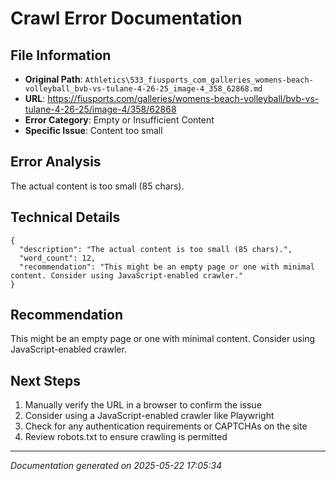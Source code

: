 # Crawl Error Documentation

## File Information
- **Original Path**: `Athletics\533_fiusports_com_galleries_womens-beach-volleyball_bvb-vs-tulane-4-26-25_image-4_358_62868.md`
- **URL**: https://fiusports.com/galleries/womens-beach-volleyball/bvb-vs-tulane-4-26-25/image-4/358/62868
- **Error Category**: Empty or Insufficient Content
- **Specific Issue**: Content too small

## Error Analysis
The actual content is too small (85 chars).

## Technical Details
```
{
  "description": "The actual content is too small (85 chars).",
  "word_count": 12,
  "recommendation": "This might be an empty page or one with minimal content. Consider using JavaScript-enabled crawler."
}
```

## Recommendation
This might be an empty page or one with minimal content. Consider using JavaScript-enabled crawler.

## Next Steps
1. Manually verify the URL in a browser to confirm the issue
2. Consider using a JavaScript-enabled crawler like Playwright
3. Check for any authentication requirements or CAPTCHAs on the site
4. Review robots.txt to ensure crawling is permitted

---
*Documentation generated on 2025-05-22 17:05:34*
